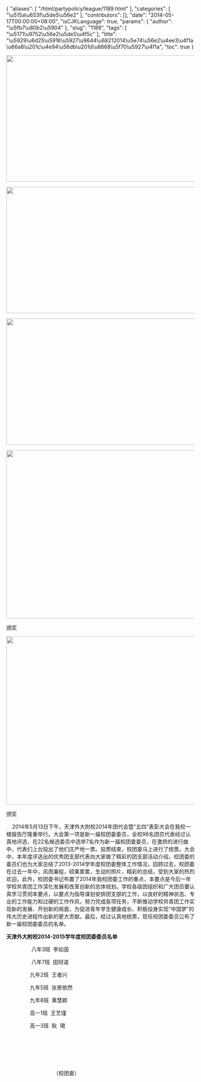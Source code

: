{
    "aliases": [
        "/html/partypolicy/league/1189.html"
    ],
    "categories": [
        "\u515a\u653f\u5de5\u56e2"
    ],
    "contributors": [],
    "date": "2014-05-17T00:00:00+08:00",
    "isCJKLanguage": true,
    "params": {
        "author": "\u5fb7\u80b2\u5904"
    },
    "slug": "1189",
    "tags": [
        "\u5171\u9752\u56e2\u5de5\u4f5c"
    ],
    "title": "\u5929\u6d25\u5916\u5927\u9644\u68212014\u5e74\u56e2\u4ee3\u4f1a\u66a8\u201c\u4e94\u56db\u201d\u8868\u5f70\u5927\u4f1a",
    "toc": true
}


<img
    src="https://cdn.tfls.online/mirror/full/7219c329dbef1aa5e378bfa5bd71bde456d2ec21.jpg"
    style="display:block;margin-left:auto;margin-right:auto;"
    decoding="async"
    fetchpriority="auto"
    loading="lazy"
    height="338"
    width="600"
/>





<img
    src="https://cdn.tfls.online/mirror/full/3e2468a566778a28ec5d35027b2020b49a7cb7ce.jpg"
    style="display:block;margin-left:auto;margin-right:auto;"
    decoding="async"
    fetchpriority="auto"
    loading="lazy"
    height="338"
    width="600"
/>





<img
    src="https://cdn.tfls.online/mirror/full/db134da6e0ecd68a7089cb55d0d17760ebbd52d0.jpg"
    style="display:block;margin-left:auto;margin-right:auto;"
    decoding="async"
    fetchpriority="auto"
    loading="lazy"
    height="338"
    width="600"
/>





<img
    src="https://cdn.tfls.online/mirror/full/446c35650302b8811cf51fc00528a5a1d0c5c976.jpg"
    style="display:block;margin-left:auto;margin-right:auto;"
    decoding="async"
    fetchpriority="auto"
    loading="lazy"
    height="450"
    width="600"
/>




颁奖





<img
    src="https://cdn.tfls.online/mirror/full/91bfc1ffae3f2d7be5eae02735a3482bf7a20049.jpg"
    style="display:block;margin-left:auto;margin-right:auto;"
    decoding="async"
    fetchpriority="auto"
    loading="lazy"
    height="450"
    width="600"
/>




颁奖




  










    2014年5月13日下午，天津外大附校2014年团代会暨“五四”表彰大会在我校一楼报告厅隆重举行。大会第一项是新一届校团委委员，全校96名团员代表经过认真地评选，在22名候选委员中选举7名作为新一届校团委委员，在激昂的进行曲中，代表们上台投出了他们庄严地一票。投票结束，校团委马上进行了统票。大会中，本年度评选出的优秀团支部代表向大家做了精彩的团支部活动介绍，校团委的委员们也为大家总结了2013-2014学年度校团委整体工作情况，回顾过去，校团委在过去一年中，风雨兼程，硕果累累，生动的照片，精彩的总结，受到大家的热烈欢迎。此外，校团委书记布置了2014年我校团委工作的重点，本要点是今后一年学校共青团工作深化发展和改革创新的总体规划。学校各级团组织和广大团员要认真学习贯彻本要点，以要点为指导谋划安排团支部的工作，以良好的精神状态、专业的工作能力和过硬的工作作风，努力完成各项任务，不断推动学校共青团工作实现新的发展、开创新的局面，为促进青年学生健康成长、积极投身实现“中国梦”的伟大历史进程作出新的更大贡献。最后，经过认真地统票，现任校团委委员公布了新一届校团委委员的名单。




**天津外大附校2014-2015学年度校团委委员名单**




                
八年3班  李如茵




                
八年7班  田珂语




                九年2班  王者兴




                九年5班  张景依然




                九年8班  黄慧颖




                高一1班  王艺瑾




                高一3班  耿  珺




 




 




 



                                （校团委）

